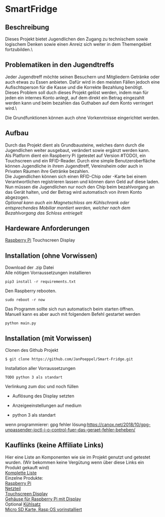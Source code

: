 # SmartFridge

## Beschreibung
Dieses Projekt bietet Jugendlichen den Zugang zu technischem sowie logischem Denken sowie einen Anreiz sich weiter in dem Themengebiet fortzubilden.\

## Problematiken in den Jugendtreffs
Jeder Jugendtreff möchte seinen Besuchern und Mitgliedern Getränke oder auch etwas zu Essen anbieten. Dafür wird in den meisten Fällen jedoch eine Aufischtsperson für die Kasse und die Korrekte Bezahlung benötigt.\
Dieses Problem soll duch dieses Projekt gelöst werden, indem man für jeden ein internes Konto anlegt, auf dem direkt ein Betrag eingezahlt werden kann und beim bezahlen das Guthaben auf dem Konto verringert wird.\

Die Grundfunktionen können auch ohne Vorkenntnisse eingerichtet werden.

## Aufbau
Durch das Projekt dient als Grundbausteine, welches dann durch die Jugendlichen weiter ausgebaut, verändert sowie ergänzt werden kann.\
Als Platform dient ein Raspberry Pi (getestet auf Version #TODO), ein Touchscreen und ein RFID-Reader. 
Durch eine simple Benutzeroberfläche können Jugendliche in ihrem Jugendtreff, Vereinsheim oder auch in Privaten Räumen ihre Getränke bezahlen.\
Die Jugendlichen können sich einen RFID-Chip oder -Karte bei einem Verantwortlichen registrieren lassen und können dann Geld auf diese laden. Nun müssen die Jugendlichen nur noch den Chip beim bezahlvorgang an das Gerät halten, und der Betrag wird automatisch von ihrem Konto abgezogen.\
*Optional kann auch ein Magnetschloss am Kühlschrank oder entsprechendes Mobiliar montiert werden, welcher nach dem Bezahlvorgang das Schloss entriegelt*

## Hardeware Anforderungen
[Raspberry Pi](https://www.raspberrypi.org/ "raspberrypi.org")
Touchscreen Display


## Installation (ohne Vorwissen)

Download der .zip Datei\
Alle nötigen Vorraussetzungen installieren
```shell
pip3 install -r requirements.txt
```
Den Raspberry rebooten.
```shell
sudo reboot -r now
```
Das Programm sollte sich nun automatisch beim starten öffnen.\
Manuell kann es aber auch mit folgendem Befehl gestartet werden
```shell
python main.py
```
## Installation (mit Vorwissen)
Clonen des Github Projekt
```shell
$ git clone https://github.com/JanPoeppel/Smart-Fridge.git
```
Installation aller Vorraussetzungen
```shell
TODO python 3 als standart
```



Verlinkung zum doc und noch füllen

- Auflösung des Display setzten
- Anzeigeeinstellungen auf medium 

- python 3 als standart

wenn programmierer: gpg fehler lösung:https://canox.net/2018/10/gpg-unpassender-ioctl-i-o-control-fuer-das-geraet-fehler-beheben/

## Kauflinks (keine Affiliate Links)
Hier eine Liste an Komponenten wie sie im Projekt genutzt und getestet wurden. (Wir bekommen keine Vergütung wenn über diese Links ein Produkt gekauft wird)\
[Komplette Liste](https://www.reichelt.de/my/1877276 "reichelt.de")\
Einzelne Produkte:\
[Raspberry Pi](https://www.reichelt.de/DE/DE/raspberry-pi-4-b-4x-1-5-ghz-2-gb-ram-wlan-bt-rasp-pi-4-b-2gb-p259919.html?r=1&src=raspberrypi "reichelt.de")\
[Netzteil](https://www.reichelt.de/raspberry-pi-netzteil-5-1-v-3-0-a-usb-type-c-eu-stecker-s-rpi-ps-15w-bk-eu-p260010.html?&nbc=1&trstct=lsbght_sldr::259919 "reichelt.de")\
[Touchscreen Display](https://www.reichelt.de/raspberry-pi-shield-display-lcd-touch-3-5-480x320-pixel-xp-rasp-pi-3-5td-p202827.html "reichelt.de")\
[Gehäuse für Raspberry Pi mit Display](https://www.reichelt.de/gehaeuse-fuer-raspberry-pi-4-3-5-display-rpi-case-3-5-tr-p272260.html?&nbc=1&trstct=lsbght_sldr::202827 "reichelt.de")\
Optional [Kühlsatz](https://www.reichelt.de/raspberry-pi-4-kuehlsatz-4-teilig-silber-rpi-cool-4xsi-p261927.html?&nbc=1&trstct=lsbght_sldr::259919 "reichelt.de")\
[Micro SD Karte, Rasp OS vorinstalliert](https://www.reichelt.de/raspberry-pi-os-3-7-16gb-microsd-karte-vorinstalliert-rasp-os-16gb-p165071.html?&trstct=pol_1&nbc=1 "reichelt.de")
